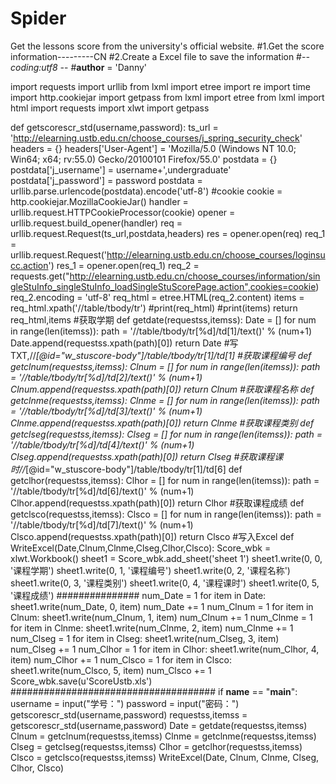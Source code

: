 # Spider
Get the lessons score from the university's official website.
#1.Get the score information---------CN
#2.Create a Excel file to save the information
#-*- coding:utf8 -*-
#__author__ = 'Danny'

import requests
import urllib
from lxml import etree
import re
import time
import http.cookiejar
import getpass
from lxml import etree
from lxml import html
import requests
import xlwt
import getpass

def getscorescr_std(username,password):
    ts_url = 'http://elearning.ustb.edu.cn/choose_courses/j_spring_security_check'
    headers = {}
    headers['User-Agent'] = 'Mozilla/5.0 (Windows NT 10.0; Win64; x64; rv:55.0) Gecko/20100101 Firefox/55.0'
    postdata = {}
    postdata['j_username'] = username+',undergraduate'
    postdata['j_password'] = password
    postdata = urllib.parse.urlencode(postdata).encode('utf-8')
    #cookie
    cookie = http.cookiejar.MozillaCookieJar()
    handler = urllib.request.HTTPCookieProcessor(cookie)
    opener = urllib.request.build_opener(handler)
    req = urllib.request.Request(ts_url,postdata,headers)
    res = opener.open(req)
    req_1 = urllib.request.Request('http://elearning.ustb.edu.cn/choose_courses/loginsucc.action')
    res_1 = opener.open(req_1)
    req_2 = requests.get("http://elearning.ustb.edu.cn/choose_courses/information/singleStuInfo_singleStuInfo_loadSingleStuScorePage.action",cookies=cookie)
    req_2.encoding = 'utf-8'
    req_html = etree.HTML(req_2.content)
    items = req_html.xpath('//table/tbody/tr')
    #print(req_html)
    #print(items)
    return req_html,items
#获取学期
def getdate(requestss,itemss):
    Date = []
    for num in range(len(itemss)):
        path = '//table/tbody/tr[%d]/td[1]/text()' % (num+1)
        Date.append(requestss.xpath(path)[0])
    return Date
#写TXT,//*[@id="w_stuscore-body"]/table/tbody/tr[1]/td[1]
#获取课程编号
def getclnum(requestss,itemss):
    Clnum = []
    for num in range(len(itemss)):
        path = '//table/tbody/tr[%d]/td[2]/text()' % (num+1)
        Clnum.append(requestss.xpath(path)[0])
    return Clnum
#获取课程名称
def getclnme(requestss,itemss):
    Clnme = []
    for num in range(len(itemss)):
        path = '//table/tbody/tr[%d]/td[3]/text()' % (num+1)
        Clnme.append(requestss.xpath(path)[0])
    return Clnme
#获取课程类别
def getclseg(requestss,itemss):
    Clseg = []
    for num in range(len(itemss)):
        path = '//table/tbody/tr[%d]/td[4]/text()' % (num+1)
        Clseg.append(requestss.xpath(path)[0])
    return Clseg
#获取课程课时//*[@id="w_stuscore-body"]/table/tbody/tr[1]/td[6]
def getclhor(requestss,itemss):
    Clhor = []
    for num in range(len(itemss)):
        path = '//table/tbody/tr[%d]/td[6]/text()' % (num+1)
        Clhor.append(requestss.xpath(path)[0])
    return Clhor
#获取课程成绩
def getclsco(requestss,itemss):
    Clsco = []
    for num in range(len(itemss)):
        path = '//table/tbody/tr[%d]/td[7]/text()' % (num+1)
        Clsco.append(requestss.xpath(path)[0])
    return Clsco
#写入Excel
def WriteExcel(Date,Clnum,Clnme,Clseg,Clhor,Clsco):
    Score_wbk = xlwt.Workbook()
    sheet1 = Score_wbk.add_sheet('sheet 1')
    sheet1.write(0, 0, '课程学期')
    sheet1.write(0, 1, '课程编号')
    sheet1.write(0, 2, '课程名称')
    sheet1.write(0, 3, '课程类别')
    sheet1.write(0, 4, '课程课时')
    sheet1.write(0, 5, '课程成绩')
###############
    num_Date = 1
    for item in Date:
        sheet1.write(num_Date, 0, item)
        num_Date += 1
    num_Clnum = 1
    for item in Clnum:
        sheet1.write(num_Clnum, 1, item)
        num_Clnum += 1
    num_Clnme = 1
    for item in Clnme:
        sheet1.write(num_Clnme, 2, item)
        num_Clnme += 1
    num_Clseg = 1
    for item in Clseg:
        sheet1.write(num_Clseg, 3, item)
        num_Clseg += 1
    num_Clhor = 1
    for item in Clhor:
        sheet1.write(num_Clhor, 4, item)
        num_Clhor += 1
    num_Clsco = 1
    for item in Clsco:
        sheet1.write(num_Clsco, 5, item)
        num_Clsco += 1
    Score_wbk.save(u'ScoreUstb.xls')
#####################################
if __name__ == "__main__":
    username = input("学号：")
    password = input("密码：")
    getscorescr_std(username,password)
    requestss,itemss = getscorescr_std(username,password)
    Date = getdate(requestss,itemss)
    Clnum = getclnum(requestss,itemss)
    Clnme = getclnme(requestss,itemss)
    Clseg = getclseg(requestss,itemss)
    Clhor = getclhor(requestss,itemss)
    Clsco = getclsco(requestss,itemss)
    WriteExcel(Date, Clnum, Clnme, Clseg, Clhor, Clsco)

